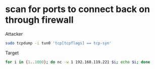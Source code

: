 # scan for ports to connect back on through firewall
Attacker
```bash
sudo tcpdump -i tun0 'tcp[tcpflags] == tcp-syn'
```
Target
```bash
for i in {1..1000}; do nc -w 1 192.168.119.221 $i; echo $i; done
```
